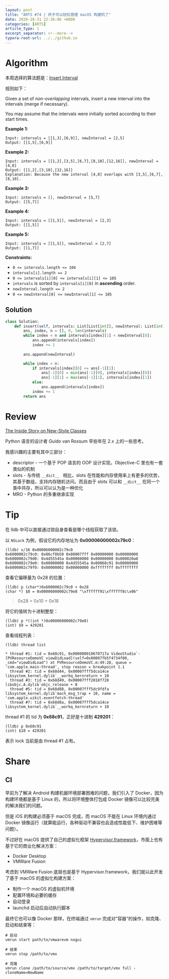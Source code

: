 ```yaml
---
layout: post
title: "ARTS #74 | 终于可以轻松管理 macOS 构建机了"
date: 2020-10-31 22:36:06 +0800
categories: [ARTS]
article_type: 1
excerpt_separator: <!--more-->
typora-root-url: ../../github.io
---
```



# Algorithm

本周选择的算法题是：[Insert Interval](https://leetcode.com/problems/insert-interval/)

<!--more-->

规则如下：

Given a set of *non-overlapping* intervals, insert a new interval into the intervals (merge if necessary).

You may assume that the intervals were initially sorted according to their start times.

 

**Example 1:**

```
Input: intervals = [[1,3],[6,9]], newInterval = [2,5]
Output: [[1,5],[6,9]]
```

**Example 2:**

```
Input: intervals = [[1,2],[3,5],[6,7],[8,10],[12,16]], newInterval = [4,8]
Output: [[1,2],[3,10],[12,16]]
Explanation: Because the new interval [4,8] overlaps with [3,5],[6,7],[8,10].
```

**Example 3:**

```
Input: intervals = [], newInterval = [5,7]
Output: [[5,7]]
```

**Example 4:**

```
Input: intervals = [[1,5]], newInterval = [2,3]
Output: [[1,5]]
```

**Example 5:**

```
Input: intervals = [[1,5]], newInterval = [2,7]
Output: [[1,7]]
```

 

**Constraints:**

- `0 <= intervals.length <= 104`
- `intervals[i].length == 2`
- `0 <= intervals[i][0] <= intervals[i][1] <= 105`
- `intervals` is sorted by `intervals[i][0]` in **ascending** order.
- `newInterval.length == 2`
- `0 <= newInterval[0] <= newInterval[1] <= 105`

## Solution

```python
class Solution:
    def insert(self, intervals: List[List[int]], newInterval: List[int]) -> List[List[int]]:
        ans, index, n = [], 0, len(intervals)
        while index < n and intervals[index][1] < newInterval[0]:
            ans.append(intervals[index])
            index += 1
        
        ans.append(newInterval)

        while index < n:
            if intervals[index][0] <= ans[-1][1]:
                ans[-1][0] = min(ans[-1][0], intervals[index][0])
                ans[-1][1] = max(ans[-1][1], intervals[index][1])
            else:
                ans.append(intervals[index])
            index += 1
        return ans
```


# Review

[The Inside Story on New-Style Classes](http://python-history.blogspot.com/2010/06/inside-story-on-new-style-classes.html)

Python 语言的设计者 Guido van Rossum 早些年在 2.x 上的一些思考。

我感兴趣的主要有其中三部分：

- descriptor - 一个基于 POP 语言的 OOP 设计实现，Objective-C 里也有一套类似的机制
- slots - 与传统 `__dict__ ` 相比，slots 在性能和内存使用率上有更多的优势，其基于数组，支持内存随机访问。而且由于 slots 可以和 `__dict__` 在同一个类中共存，所以可以认为是一种优化
- MRO - Python 的多重继承实现

# Tip

在 lldb 中可以直接通过锁自身查看是哪个线程获取了该锁。

以 `NSLock` 为例，假设它的内存地址为 **0x00006000002c79c0**：

```
(lldb) x/16 0x00006000002c79c0
0x6000002c79c0: 0x86cf8b50 0x00007fff 0x00000000 0x00000000
0x6000002c79d0: 0x4d55545a 0x00000000 0x00000000 0x000020a0
0x6000002c79e0: 0x00000000 0x4d55545a 0x00068c91 0x00000000
0x6000002c79f0: 0x00000002 0x00000000 0xffffffff 0xffffffff
```

查看它偏移量为 0x28 的位置：

```
(lldb) p (char*)0x6000002c79c0 + 0x28
(char *) $8 = 0x00006000002c79e8 "\xffffff91\xffffff8c\x06"
```

> 0x28 = 0x10 + 0x18

将它的值转为十进制整型：

```
(lldb) p *((int *)0x00006000002c79e8)
(int) $9 = 429201
```

查看线程列表：

```
(lldb) thread list

* thread #1: tid = 0x68c91, 0x000000010670717a VideoStudio`-[PVResourceDemoVC viewDidLoad](self=0x00007fb5f4734f00, _cmd="viewDidLoad") at PVResourceDemoVC.m:49:28, queue = 'com.apple.main-thread', stop reason = breakpoint 1.1
  thread #2: tid = 0x68d44, 0x00007fff5dca14ce libsystem_kernel.dylib`__workq_kernreturn + 10
  thread #3: tid = 0x68d49, 0x00007fff2018f728 libobjc.A.dylib`objc_release + 8
  thread #5: tid = 0x68d88, 0x00007fff5dc9fdfa libsystem_kernel.dylib`mach_msg_trap + 10, name = 'com.apple.uikit.eventfetch-thread'
  thread #7: tid = 0x68d8a, 0x00007fff5dca14ce libsystem_kernel.dylib`__workq_kernreturn + 10
```

thread #1 的 tid 为 **0x68c91**，正好是十进制 **429201**：

```
(lldb) p 0x68c91
(int) $10 = 429201
```

表示 lock 当前是由 thread #1 占有。

# Share

## CI

早前为了解决 Android 构建机器环境部署困难的问题，我们引入了 Docker，因为构建环境都是基于 Linux 的，所以将环境整体打包成 Docker 镜像可以比较完美的解决我们的问题。

但是 iOS 的构建必须基于 macOS 完成，而 macOS 不能在 Linux 环境内通过 Docker 镜像运行（就算能运行，各种驱动不兼容也会造成性能低下、维护困难等问题）。

不过好在 macOS 提供了自己的虚拟化框架 [Hypervisor.framework](https://developer.apple.com/documentation/hypervisor)，市面上也有基于它的商业化解决方案：

- Docker Desktop
- VMWare Fusion

考虑到 VMWare Fusion 底层也是基于 Hypervisor.framework，我们就以此开发了基于 macOS 的虚拟化构建方案：

- 制作一个 macOS 的虚拟机环境
- 配置环境和必要的缓存
- 自动登录
- launchd 启动后自动执行脚本

最终它也可以像 Docker 那样，在终端通过 `vmrun` 完成对“容器“的操作，如克隆、启动和结束等：

```shell
# 启动
vmrun start path/to/vmwarevm nogui

# 结束
vmrun stop /path/to/vmx 

# 克隆
vmrun clone /path/to/source/vmx /path/to/target/vmx full -cloneName=NewName
```
